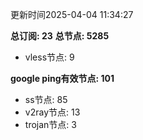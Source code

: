 更新时间2025-04-04 11:34:27

**总订阅: 23**
**总节点: 5285**
- vless节点: 9

**google ping有效节点: 101**
- ss节点: 85
- v2ray节点: 13
- trojan节点: 3
